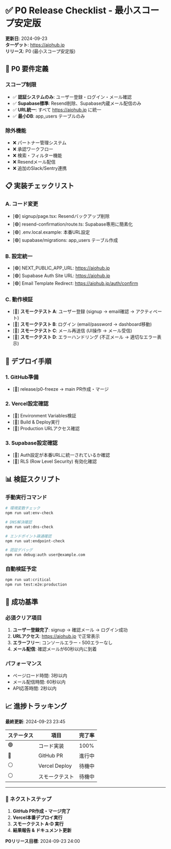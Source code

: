 # ✅ P0 Release Checklist - 最小スコープ安定版

**更新日**: 2024-09-23  
**ターゲット**: https://aiohub.jp  
**リリース**: P0 (最小スコープ安定版)

## 🎯 P0 要件定義

### スコープ制限
- ✅ **認証システムのみ**: ユーザー登録・ログイン・メール確認
- ✅ **Supabase標準**: Resend削除、Supabase内蔵メール配信のみ
- ✅ **URL統一**: すべて https://aiohub.jp に統一
- ✅ **最小DB**: app_users テーブルのみ

### 除外機能
- ❌ パートナー管理システム
- ❌ 承認ワークフロー
- ❌ 検索・フィルター機能
- ❌ Resendメール配信
- ❌ 追加のSlack/Sentry連携

## 📋 実装チェックリスト

### A. コード変更
- [🟢] signup/page.tsx: Resendバックアップ削除
- [🟢] resend-confirmation/route.ts: Supabase専用に簡素化
- [🟢] .env.local.example: 本番URL設定
- [🟢] supabase/migrations: app_users テーブル作成

### B. 設定統一
- [🟢] NEXT_PUBLIC_APP_URL: https://aiohub.jp
- [🟢] Supabase Auth Site URL: https://aiohub.jp
- [🟢] Email Template Redirect: https://aiohub.jp/auth/confirm

### C. 動作検証
- [🔄] **スモークテスト A**: ユーザー登録 (signup → email確認 → アクティベート)
- [🔄] **スモークテスト B**: ログイン (email/password → dashboard移動)
- [🔄] **スモークテスト C**: メール再送信 (UI操作 → メール受信)
- [🔄] **スモークテスト D**: エラーハンドリング (不正メール → 適切なエラー表示)

## 🚀 デプロイ手順

### 1. GitHub準備
- [🔄] release/p0-freeze → main PR作成・マージ

### 2. Vercel設定確認
- [🔄] Environment Variables検証
- [🔄] Build & Deploy実行
- [🔄] Production URLアクセス確認

### 3. Supabase設定確認
- [🔄] Auth設定が本番URLに統一されているか確認
- [🔄] RLS (Row Level Security) 有効化確認

## 📊 検証スクリプト

### 手動実行コマンド
```bash
# 環境変数チェック
npm run uat:env-check

# DNS解決確認
npm run uat:dns-check

# エンドポイント疎通確認
npm run uat:endpoint-check

# 認証デバッグ
npm run debug:auth user@example.com
```

### 自動検証予定
```bash
npm run uat:critical
npm run test:e2e:production
```

## 🎯 成功基準

### 必須クリア項目
1. **ユーザー登録完了**: signup → 確認メール → ログイン成功
2. **URLアクセス**: https://aiohub.jp で正常表示
3. **エラーフリー**: コンソールエラー・500エラーなし
4. **メール配信**: 確認メールが60秒以内に到着

### パフォーマンス
- ページロード時間: 3秒以内
- メール配信時間: 60秒以内
- API応答時間: 2秒以内

## 📈 進捗トラッキング

**最終更新**: 2024-09-23 23:45  

| ステータス | 項目 | 完了率 |
|------------|------|---------|
| 🟢 | コード実装 | 100% |
| 🔄 | GitHub PR | 進行中 |
| ⚪ | Vercel Deploy | 待機中 |
| ⚪ | スモークテスト | 待機中 |

---

### 🔄 ネクストステップ
1. **GitHub PR作成・マージ完了**
2. **Vercel本番デプロイ実行**  
3. **スモークテスト A-D 実行**
4. **結果報告 & ドキュメント更新**

**P0リリース目標**: 2024-09-23 24:00
